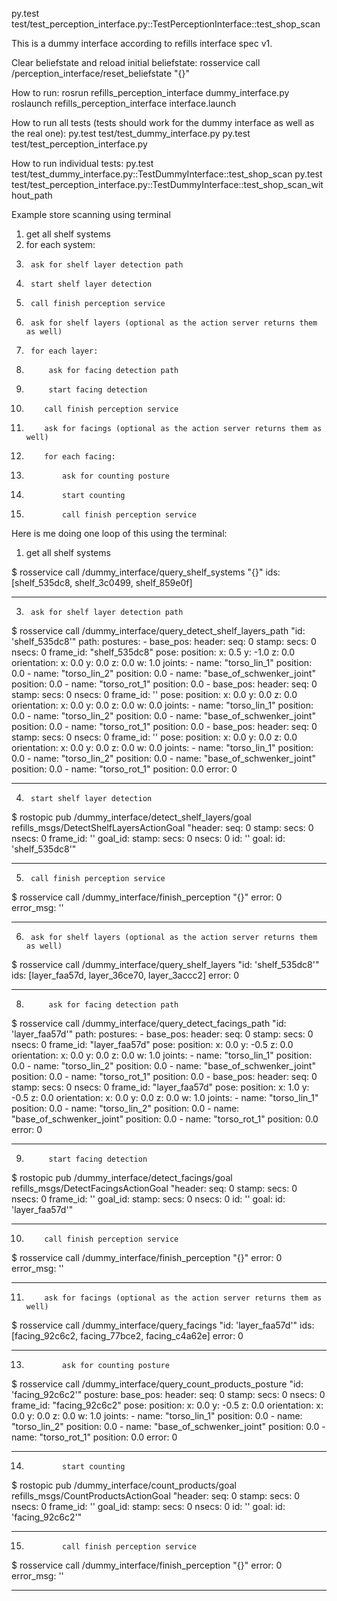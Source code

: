 py.test test/test_perception_interface.py::TestPerceptionInterface::test_shop_scan






This is a dummy interface according to refills interface spec v1.

Clear beliefstate and reload initial beliefstate:
rosservice call /perception_interface/reset_beliefstate "{}"

How to run:
rosrun refills_perception_interface dummy_interface.py
roslaunch refills_perception_interface interface.launch

How to run all tests (tests should work for the dummy interface as well as the real one):
py.test test/test_dummy_interface.py
py.test test/test_perception_interface.py

How to run individual tests:
py.test test/test_dummy_interface.py::TestDummyInterface::test_shop_scan
py.test test/test_perception_interface.py::TestDummyInterface::test_shop_scan_without_path

Example store scanning using terminal

1. get all shelf systems
2. for each system:
3.		ask for shelf layer detection path
4. 		start shelf layer detection
5. 		call finish perception service
6.		ask for shelf layers (optional as the action server returns them as well)
7.		for each layer:
8.			ask for facing detection path
9.			start facing detection
10.			call finish perception service
11.			ask for facings (optional as the action server returns them as well)
12.			for each facing:
13.				ask for counting posture
14.				start counting
15.				call finish perception service


Here is me doing one loop of this using the terminal:

1. get all shelf systems

$ rosservice call /dummy_interface/query_shelf_systems "{}" 
ids: [shelf_535dc8, shelf_3c0499, shelf_859e0f]

------------------------------------------------------------------------------------------------

3.		ask for shelf layer detection path

$ rosservice call /dummy_interface/query_detect_shelf_layers_path "id: 'shelf_535dc8'" 
path: 
  postures: 
    - 
      base_pos: 
        header: 
          seq: 0
          stamp: 
            secs: 0
            nsecs:         0
          frame_id: "shelf_535dc8"
        pose: 
          position: 
            x: 0.5
            y: -1.0
            z: 0.0
          orientation: 
            x: 0.0
            y: 0.0
            z: 0.0
            w: 1.0
      joints: 
        - 
          name: "torso_lin_1"
          position: 0.0
        - 
          name: "torso_lin_2"
          position: 0.0
        - 
          name: "base_of_schwenker_joint"
          position: 0.0
        - 
          name: "torso_rot_1"
          position: 0.0
    - 
      base_pos: 
        header: 
          seq: 0
          stamp: 
            secs: 0
            nsecs:         0
          frame_id: ''
        pose: 
          position: 
            x: 0.0
            y: 0.0
            z: 0.0
          orientation: 
            x: 0.0
            y: 0.0
            z: 0.0
            w: 0.0
      joints: 
        - 
          name: "torso_lin_1"
          position: 0.0
        - 
          name: "torso_lin_2"
          position: 0.0
        - 
          name: "base_of_schwenker_joint"
          position: 0.0
        - 
          name: "torso_rot_1"
          position: 0.0
    - 
      base_pos: 
        header: 
          seq: 0
          stamp: 
            secs: 0
            nsecs:         0
          frame_id: ''
        pose: 
          position: 
            x: 0.0
            y: 0.0
            z: 0.0
          orientation: 
            x: 0.0
            y: 0.0
            z: 0.0
            w: 0.0
      joints: 
        - 
          name: "torso_lin_1"
          position: 0.0
        - 
          name: "torso_lin_2"
          position: 0.0
        - 
          name: "base_of_schwenker_joint"
          position: 0.0
        - 
          name: "torso_rot_1"
          position: 0.0
error: 0

------------------------------------------------------------------------------------------------

4. 		start shelf layer detection

$ rostopic pub /dummy_interface/detect_shelf_layers/goal refills_msgs/DetectShelfLayersActionGoal "header:
  seq: 0
  stamp:
    secs: 0
    nsecs: 0
  frame_id: ''
goal_id:
  stamp:
    secs: 0
    nsecs: 0
  id: ''
goal:
  id: 'shelf_535dc8'" 

------------------------------------------------------------------------------------------------

5. 		call finish perception service

$ rosservice call /dummy_interface/finish_perception "{}" 
error: 0
error_msg: ''

------------------------------------------------------------------------------------------------

6.		ask for shelf layers (optional as the action server returns them as well)

$ rosservice call /dummy_interface/query_shelf_layers "id: 'shelf_535dc8'" 
ids: [layer_faa57d, layer_36ce70, layer_3accc2]
error: 0

------------------------------------------------------------------------------------------------

8.			ask for facing detection path

$ rosservice call /dummy_interface/query_detect_facings_path "id: 'layer_faa57d'" 
path: 
  postures: 
    - 
      base_pos: 
        header: 
          seq: 0
          stamp: 
            secs: 0
            nsecs:         0
          frame_id: "layer_faa57d"
        pose: 
          position: 
            x: 0.0
            y: -0.5
            z: 0.0
          orientation: 
            x: 0.0
            y: 0.0
            z: 0.0
            w: 1.0
      joints: 
        - 
          name: "torso_lin_1"
          position: 0.0
        - 
          name: "torso_lin_2"
          position: 0.0
        - 
          name: "base_of_schwenker_joint"
          position: 0.0
        - 
          name: "torso_rot_1"
          position: 0.0
    - 
      base_pos: 
        header: 
          seq: 0
          stamp: 
            secs: 0
            nsecs:         0
          frame_id: "layer_faa57d"
        pose: 
          position: 
            x: 1.0
            y: -0.5
            z: 0.0
          orientation: 
            x: 0.0
            y: 0.0
            z: 0.0
            w: 1.0
      joints: 
        - 
          name: "torso_lin_1"
          position: 0.0
        - 
          name: "torso_lin_2"
          position: 0.0
        - 
          name: "base_of_schwenker_joint"
          position: 0.0
        - 
          name: "torso_rot_1"
          position: 0.0
error: 0

------------------------------------------------------------------------------------------------

9.			start facing detection

$ rostopic pub /dummy_interface/detect_facings/goal refills_msgs/DetectFacingsActionGoal "header:
  seq: 0
  stamp:
    secs: 0
    nsecs: 0
  frame_id: ''
goal_id:
  stamp:
    secs: 0
    nsecs: 0
  id: ''
goal:
  id: 'layer_faa57d'"

------------------------------------------------------------------------------------------------

10.			call finish perception service

$ rosservice call /dummy_interface/finish_perception "{}" 
error: 0
error_msg: ''

------------------------------------------------------------------------------------------------

11.			ask for facings (optional as the action server returns them as well)

$ rosservice call /dummy_interface/query_facings "id: 'layer_faa57d'" 
ids: [facing_92c6c2, facing_77bce2, facing_c4a62e]
error: 0

------------------------------------------------------------------------------------------------

13.				ask for counting posture

$ rosservice call /dummy_interface/query_count_products_posture "id: 'facing_92c6c2'" 
posture: 
  base_pos: 
    header: 
      seq: 0
      stamp: 
        secs: 0
        nsecs:         0
      frame_id: "facing_92c6c2"
    pose: 
      position: 
        x: 0.0
        y: -0.5
        z: 0.0
      orientation: 
        x: 0.0
        y: 0.0
        z: 0.0
        w: 1.0
  joints: 
    - 
      name: "torso_lin_1"
      position: 0.0
    - 
      name: "torso_lin_2"
      position: 0.0
    - 
      name: "base_of_schwenker_joint"
      position: 0.0
    - 
      name: "torso_rot_1"
      position: 0.0
error: 0

------------------------------------------------------------------------------------------------

14.				start counting

$ rostopic pub /dummy_interface/count_products/goal refills_msgs/CountProductsActionGoal "header:
  seq: 0
  stamp:
    secs: 0
    nsecs: 0
  frame_id: ''
goal_id:
  stamp:
    secs: 0
    nsecs: 0
  id: ''
goal:
  id: 'facing_92c6c2'" 

------------------------------------------------------------------------------------------------

15.				call finish perception service

$ rosservice call /dummy_interface/finish_perception "{}" 
error: 0
error_msg: ''

------------------------------------------------------------------------------------------------
